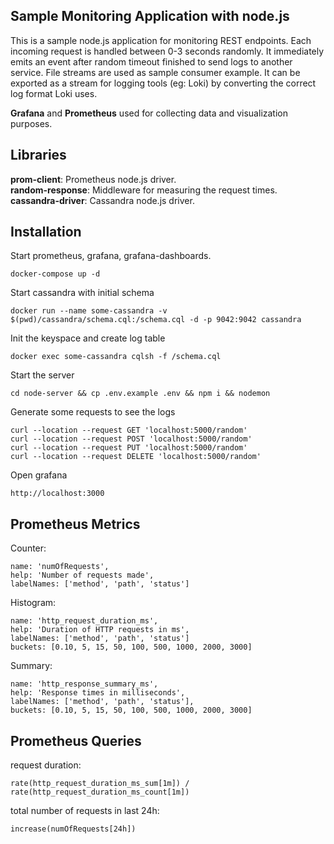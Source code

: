 ## Sample Monitoring Application with node.js

This is a sample node.js application for monitoring REST endpoints. Each incoming request is handled between 0-3 seconds randomly. It immediately emits an event after random timeout finished to send logs to another service. File streams are used as sample consumer example. It can be exported as a stream for logging tools (eg: Loki) by converting the correct log format Loki uses.

**Grafana** and **Prometheus** used for collecting data and visualization purposes.

## Libraries
**prom-client**: Prometheus node.js driver.  
**random-response**: Middleware for measuring the request times.   
**cassandra-driver**: Cassandra node.js driver.

## Installation
Start prometheus, grafana, grafana-dashboards.
```
docker-compose up -d
```

Start cassandra with initial schema
```
docker run --name some-cassandra -v $(pwd)/cassandra/schema.cql:/schema.cql -d -p 9042:9042 cassandra
```

Init the keyspace and create log table
```
docker exec some-cassandra cqlsh -f /schema.cql 
```

Start the server
```
cd node-server && cp .env.example .env && npm i && nodemon
```

Generate some requests to see the logs
```
curl --location --request GET 'localhost:5000/random'
curl --location --request POST 'localhost:5000/random'
curl --location --request PUT 'localhost:5000/random'
curl --location --request DELETE 'localhost:5000/random'
```

Open grafana
```
http://localhost:3000
```

## Prometheus Metrics
Counter:
```
name: 'numOfRequests',
help: 'Number of requests made',
labelNames: ['method', 'path', 'status']
```
Histogram:
```
name: 'http_request_duration_ms',
help: 'Duration of HTTP requests in ms',
labelNames: ['method', 'path', 'status']
buckets: [0.10, 5, 15, 50, 100, 500, 1000, 2000, 3000]
```
Summary:
```
name: 'http_response_summary_ms',
help: 'Response times in milliseconds',
labelNames: ['method', 'path', 'status'],
buckets: [0.10, 5, 15, 50, 100, 500, 1000, 2000, 3000]
```
## Prometheus Queries
request duration:
```
rate(http_request_duration_ms_sum[1m]) / rate(http_request_duration_ms_count[1m])
```
total number of requests in last 24h:
```
increase(numOfRequests[24h])
```
